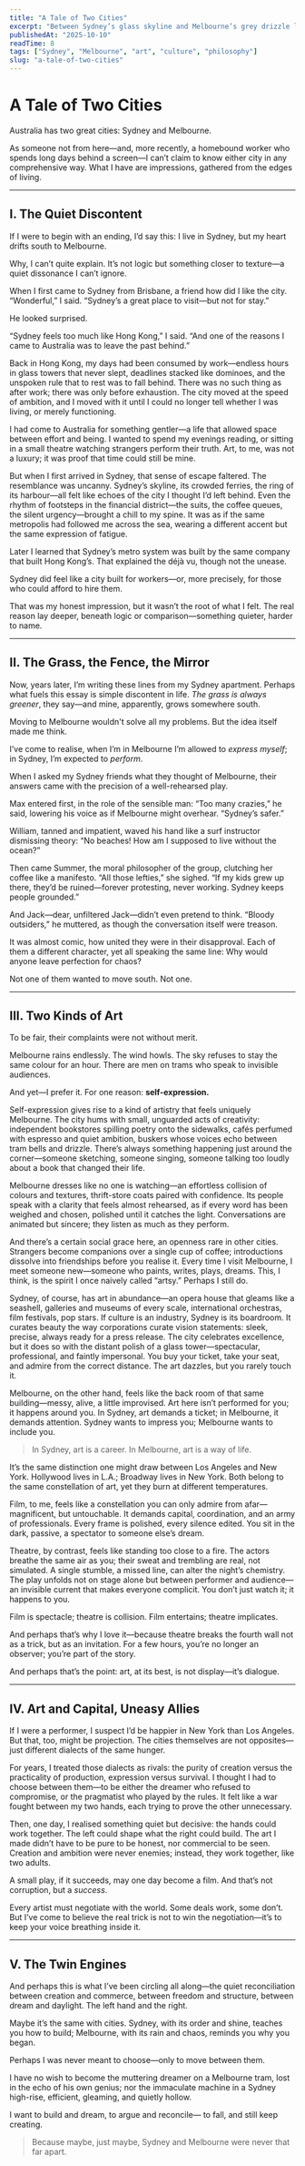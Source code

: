 ```yaml
---
title: "A Tale of Two Cities"
excerpt: "Between Sydney’s glass skyline and Melbourne’s grey drizzle lies a rhythm of life—the tension between art as a career and art as a way of being."
publishedAt: "2025-10-10"
readTime: 8
tags: ["Sydney", "Melbourne", "art", "culture", "philosophy"]
slug: "a-tale-of-two-cities"
---
```


# **A Tale of Two Cities**

Australia has two great cities: Sydney and Melbourne.  

As someone not from here—and, more recently, a homebound worker who spends long days behind a screen—I can’t claim to know either city in any comprehensive way. What I have are impressions, gathered from the edges of living.  

---

## **I. The Quiet Discontent**

If I were to begin with an ending, I’d say this: I live in Sydney, but my heart drifts south to Melbourne.  

Why, I can’t quite explain. It’s not logic but something closer to texture—a quiet dissonance I can’t ignore.  

When I first came to Sydney from Brisbane, a friend how did I like the city. “Wonderful,” I said. “Sydney’s a great place to visit—but not for stay.”  

He looked surprised.  

“Sydney feels too much like Hong Kong,” I said. “And one of the reasons I came to Australia was to leave the past behind.”

Back in Hong Kong, my days had been consumed by work—endless hours in glass towers that never slept, deadlines stacked like dominoes, and the unspoken rule that to rest was to fall behind. There was no such thing as after work; there was only before exhaustion. The city moved at the speed of ambition, and I moved with it until I could no longer tell whether I was living, or merely functioning.

I had come to Australia for something gentler—a life that allowed space between effort and being. I wanted to spend my evenings reading, or sitting in a small theatre watching strangers perform their truth. Art, to me, was not a luxury; it was proof that time could still be mine.

But when I first arrived in Sydney, that sense of escape faltered. The resemblance was uncanny. Sydney’s skyline, its crowded ferries, the ring of its harbour—all felt like echoes of the city I thought I’d left behind. Even the rhythm of footsteps in the financial district—the suits, the coffee queues, the silent urgency—brought a chill to my spine. It was as if the same metropolis had followed me across the sea, wearing a different accent but the same expression of fatigue.

Later I learned that Sydney’s metro system was built by the same company that built Hong Kong’s. That explained the déjà vu, though not the unease.

Sydney did feel like a city built for workers—or, more precisely, for those who could afford to hire them.

That was my honest impression, but it wasn’t the root of what I felt. The real reason lay deeper, beneath logic or comparison—something quieter, harder to name.

---

## **II. The Grass, the Fence, the Mirror**

Now, years later, I’m writing these lines from my Sydney apartment. Perhaps what fuels this essay is simple discontent in life. *The grass is always greener*, they say—and mine, apparently, grows somewhere south.

Moving to Melbourne wouldn't solve all my problems. But the idea itself made me think.

I’ve come to realise, when I’m in Melbourne I’m allowed to *express myself*; in Sydney, I’m expected to *perform*.

When I asked my Sydney friends what they thought of Melbourne, their answers came with the precision of a well-rehearsed play.

Max entered first, in the role of the sensible man:
“Too many crazies,” he said, lowering his voice as if Melbourne might overhear. “Sydney’s safer.”

William, tanned and impatient, waved his hand like a surf instructor dismissing theory:
“No beaches! How am I supposed to live without the ocean?”

Then came Summer, the moral philosopher of the group, clutching her coffee like a manifesto.
“All those lefties,” she sighed. “If my kids grew up there, they’d be ruined—forever protesting, never working. Sydney keeps people grounded.”

And Jack—dear, unfiltered Jack—didn’t even pretend to think.
“Bloody outsiders,” he muttered, as though the conversation itself were treason.

It was almost comic, how united they were in their disapproval. Each of them a different character, yet all speaking the same line: Why would anyone leave perfection for chaos?

Not one of them wanted to move south.
Not one.

---

## **III. Two Kinds of Art**

To be fair, their complaints were not without merit.  

Melbourne rains endlessly. The wind howls. The sky refuses to stay the same colour for an hour. There are men on trams who speak to invisible audiences.  

And yet—I prefer it. For one reason: **self-expression.**  

Self-expression gives rise to a kind of artistry that feels uniquely Melbourne. The city hums with small, unguarded acts of creativity: independent bookstores spilling poetry onto the sidewalks, cafés perfumed with espresso and quiet ambition, buskers whose voices echo between tram bells and drizzle. There’s always something happening just around the corner—someone sketching, someone singing, someone talking too loudly about a book that changed their life.

Melbourne dresses like no one is watching—an effortless collision of colours and textures, thrift-store coats paired with confidence. Its people speak with a clarity that feels almost rehearsed, as if every word has been weighed and chosen, polished until it catches the light. Conversations are animated but sincere; they listen as much as they perform.

And there’s a certain social grace here, an openness rare in other cities. Strangers become companions over a single cup of coffee; introductions dissolve into friendships before you realise it. Every time I visit Melbourne, I meet someone new—someone who paints, writes, plays, dreams. This, I think, is the spirit I once naively called “artsy.” Perhaps I still do.

Sydney, of course, has art in abundance—an opera house that gleams like a seashell, galleries and museums of every scale, international orchestras, film festivals, pop stars. If culture is an industry, Sydney is its boardroom. It curates beauty the way corporations curate vision statements: sleek, precise, always ready for a press release. The city celebrates excellence, but it does so with the distant polish of a glass tower—spectacular, professional, and faintly impersonal. You buy your ticket, take your seat, and admire from the correct distance. The art dazzles, but you rarely touch it.

Melbourne, on the other hand, feels like the back room of that same building—messy, alive, a little improvised. Art here isn’t performed for you; it happens around you. In Sydney, art demands a ticket; in Melbourne, it demands attention. Sydney wants to impress you; Melbourne wants to include you. 

>In Sydney, art is a career. In Melbourne, art is a way of life.

It’s the same distinction one might draw between Los Angeles and New York.
Hollywood lives in L.A.; Broadway lives in New York.
Both belong to the same constellation of art, yet they burn at different temperatures.

Film, to me, feels like a constellation you can only admire from afar—magnificent, but untouchable. It demands capital, coordination, and an army of professionals. Every frame is polished, every silence edited. You sit in the dark, passive, a spectator to someone else’s dream.

Theatre, by contrast, feels like standing too close to a fire. The actors breathe the same air as you; their sweat and trembling are real, not simulated. A single stumble, a missed line, can alter the night’s chemistry. The play unfolds not on stage alone but between performer and audience—an invisible current that makes everyone complicit. You don’t just watch it; it happens to you.

Film is spectacle; theatre is collision.
Film entertains; theatre implicates.

And perhaps that’s why I love it—because theatre breaks the fourth wall not as a trick, but as an invitation. For a few hours, you’re no longer an observer; you’re part of the story. 

And perhaps that’s the point: art, at its best, is not display—it’s dialogue.  

---

## **IV. Art and Capital, Uneasy Allies**

If I were a performer, I suspect I’d be happier in New York than Los Angeles.
But that, too, might be projection. The cities themselves are not opposites—just different dialects of the same hunger.

For years, I treated those dialects as rivals: the purity of creation versus the practicality of production, expression versus survival. I thought I had to choose between them—to be either the dreamer who refused to compromise, or the pragmatist who played by the rules. It felt like a war fought between my two hands, each trying to prove the other unnecessary.

Then, one day, I realised something quiet but decisive: the hands could work together. The left could shape what the right could build. The art I made didn’t have to be pure to be honest, nor commercial to be seen. Creation and ambition were never enemies; instead, they work together, like two adults.

A small play, if it succeeds, may one day become a film. And that’s not corruption, but a *success*.

Every artist must negotiate with the world. Some deals work, some don’t. But I’ve come to believe the real trick is not to win the negotiation—it’s to keep your voice breathing inside it.

---

## **V. The Twin Engines**

And perhaps this is what I’ve been circling all along—the quiet reconciliation between creation and commerce, between freedom and structure, between dream and daylight. The left hand and the right.

Maybe it’s the same with cities. Sydney, with its order and shine, teaches you how to build; Melbourne, with its rain and chaos, reminds you why you began.

Perhaps I was never meant to choose—only to move between them.

I have no wish to become the muttering dreamer on a Melbourne tram, lost in the echo of his own genius; nor the immaculate machine in a Sydney high-rise, efficient, gleaming, and quietly hollow.

I want to build and dream, to argue and reconcile—
to fall, and still keep creating.
> Because maybe, just maybe, Sydney and Melbourne were never that far apart.